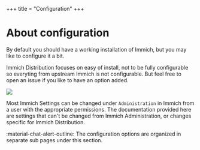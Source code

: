 +++
title = "Configuration"
+++

# About configuration

By default you should have a working installation of Immich, but you may like to configure it a bit.

Immich Distribution focuses on easy of install, not to be fully configurable so everyting from upstream Immich is not configurable. But feel free to open an issue if you like to have an option added.

![](/assets/admin-display.png)

Most Immich Settings can be changed under `Administration` in Immich from a user with the appropriate permissions. The documentation provided here are settings that can't be changed from Immich Administration, or changes specific for Immich Distribution.

:material-chat-alert-outline: The configuration options are organized in separate sub pages under this section.

